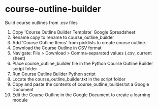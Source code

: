 # course-outline-builder
Build course outlines from .csv files

1.	Copy 'Course Outline Builder Template' Google Spreadsheet
2.	Rename copy to rename to course_outline_builder
3.	Add 'Course Outline Items' from picklists to create course outline.
4.	Download the Course Outline in CSV format
5.	Navigate: File > Download > Comma-separated values (.csv, current sheet)
6.	Place course_outline_builder file in the Python Course Outline Builder script folder
7.	Run Course Outline Builder Python script
8.	Locate the course_outline_builder.txt in the script folder
9.	Copy and paste the contents of course_outline_builder.txt a Google Document
10.	Edit the Course Outline in the Google Document to create a learning module
